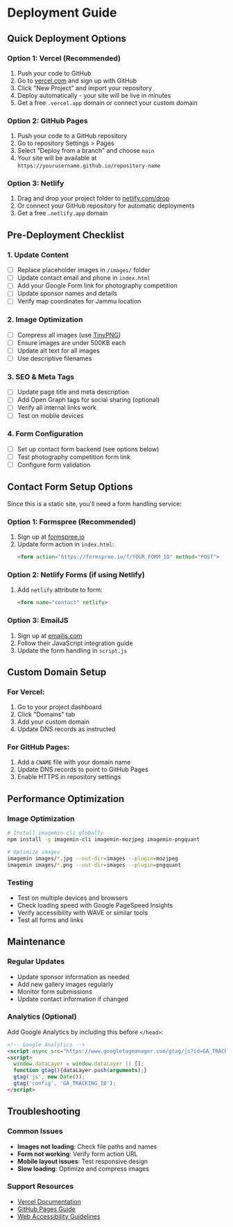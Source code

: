 # Deployment Guide

## Quick Deployment Options

### Option 1: Vercel (Recommended)
1. Push your code to GitHub
2. Go to [vercel.com](https://vercel.com) and sign up with GitHub
3. Click "New Project" and import your repository
4. Deploy automatically - your site will be live in minutes
5. Get a free `.vercel.app` domain or connect your custom domain

### Option 2: GitHub Pages
1. Push your code to a GitHub repository
2. Go to repository Settings > Pages
3. Select "Deploy from a branch" and choose `main`
4. Your site will be available at `https://yourusername.github.io/repository-name`

### Option 3: Netlify
1. Drag and drop your project folder to [netlify.com/drop](https://netlify.com/drop)
2. Or connect your GitHub repository for automatic deployments
3. Get a free `.netlify.app` domain

## Pre-Deployment Checklist

### 1. Update Content
- [ ] Replace placeholder images in `/images/` folder
- [ ] Update contact email and phone in `index.html`
- [ ] Add your Google Form link for photography competition
- [ ] Update sponsor names and details
- [ ] Verify map coordinates for Jammu location

### 2. Image Optimization
- [ ] Compress all images (use [TinyPNG](https://tinypng.com))
- [ ] Ensure images are under 500KB each
- [ ] Update alt text for all images
- [ ] Use descriptive filenames

### 3. SEO & Meta Tags
- [ ] Update page title and meta description
- [ ] Add Open Graph tags for social sharing (optional)
- [ ] Verify all internal links work
- [ ] Test on mobile devices

### 4. Form Configuration
- [ ] Set up contact form backend (see options below)
- [ ] Test photography competition form link
- [ ] Configure form validation

## Contact Form Setup Options

Since this is a static site, you'll need a form handling service:

### Option 1: Formspree (Recommended)
1. Sign up at [formspree.io](https://formspree.io)
2. Update form action in `index.html`:
   ```html
   <form action="https://formspree.io/f/YOUR_FORM_ID" method="POST">
   ```

### Option 2: Netlify Forms (if using Netlify)
1. Add `netlify` attribute to form:
   ```html
   <form name="contact" netlify>
   ```

### Option 3: EmailJS
1. Sign up at [emailjs.com](https://emailjs.com)
2. Follow their JavaScript integration guide
3. Update the form handling in `script.js`

## Custom Domain Setup

### For Vercel:
1. Go to your project dashboard
2. Click "Domains" tab
3. Add your custom domain
4. Update DNS records as instructed

### For GitHub Pages:
1. Add a `CNAME` file with your domain name
2. Update DNS records to point to GitHub Pages
3. Enable HTTPS in repository settings

## Performance Optimization

### Image Optimization
```bash
# Install imagemin-cli globally
npm install -g imagemin-cli imagemin-mozjpeg imagemin-pngquant

# Optimize images
imagemin images/*.jpg --out-dir=images --plugin=mozjpeg
imagemin images/*.png --out-dir=images --plugin=pngquant
```

### Testing
- Test on multiple devices and browsers
- Check loading speed with Google PageSpeed Insights
- Verify accessibility with WAVE or similar tools
- Test all forms and links

## Maintenance

### Regular Updates
- Update sponsor information as needed
- Add new gallery images regularly
- Monitor form submissions
- Update contact information if changed

### Analytics (Optional)
Add Google Analytics by including this before `</head>`:
```html
<!-- Google Analytics -->
<script async src="https://www.googletagmanager.com/gtag/js?id=GA_TRACKING_ID"></script>
<script>
  window.dataLayer = window.dataLayer || [];
  function gtag(){dataLayer.push(arguments);}
  gtag('js', new Date());
  gtag('config', 'GA_TRACKING_ID');
</script>
```

## Troubleshooting

### Common Issues
- **Images not loading**: Check file paths and names
- **Form not working**: Verify form action URL
- **Mobile layout issues**: Test responsive design
- **Slow loading**: Optimize and compress images

### Support Resources
- [Vercel Documentation](https://vercel.com/docs)
- [GitHub Pages Guide](https://pages.github.com)
- [Web Accessibility Guidelines](https://www.w3.org/WAI/WCAG21/quickref/)